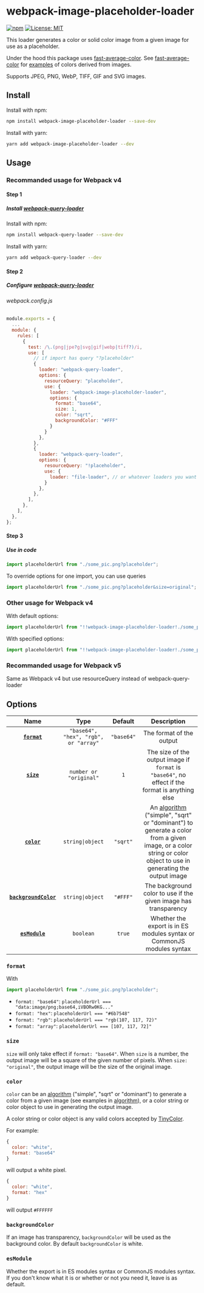 # webpack-image-placeholder-loader

[![npm](https://img.shields.io/npm/v/webpack-image-placeholder-loader?style=flat)](https://www.npmjs.com/package/webpack-image-placeholder-loader) [![License: MIT](https://img.shields.io/badge/License-MIT-green.svg?style=flat)](https://opensource.org/licenses/MIT)

This loader generates a color or solid color image from a given image for use as a placeholder.

Under the hood this package uses [fast-average-color](https://github.com/fast-average-color/fast-average-color). See [fast-average-color](https://github.com/fast-average-color/fast-average-color) for [examples](https://github.com/fast-average-color/fast-average-color) of colors derived from images.

Supports JPEG, PNG, WebP, TIFF, GIF and SVG images.

## Install

Install with npm:

```bash
npm install webpack-image-placeholder-loader --save-dev
```

Install with yarn:

```bash
yarn add webpack-image-placeholder-loader --dev
```

## Usage

### Recommanded usage for Webpack v4

#### Step 1

##### Install [webpack-query-loader](https://github.com/Calvin-LL/webpack-query-loader)

Install with npm:

```bash
npm install webpack-query-loader --save-dev
```

Install with yarn:

```bash
yarn add webpack-query-loader --dev
```

#### Step 2

##### Configure [webpack-query-loader](https://github.com/Calvin-LL/webpack-query-loader)

###### webpack.config.js

```javascript
module.exports = {
  ...
  module: {
    rules: [
      {
        test: /\.(png|jpe?g|svg|gif|webp|tiff?)/i,
        use: [
          // if import has query "?placeholder"
          {
            loader: "webpack-query-loader",
            options: {
              resourceQuery: "placeholder",
              use: {
                loader: "webpack-image-placeholder-loader",
                options: {
                  format: "base64",
                  size: 1,
                  color: "sqrt",
                  backgroundColor: "#FFF"
                }
              }
            },
          },
          {
            loader: "webpack-query-loader",
            options: {
              resourceQuery: "!placeholder",
              use: {
                loader: "file-loader", // or whatever loaders you want to use
              }
            },
          },
        ],
      },
    ],
  },
};

```

#### Step 3

##### Use in code

```javascript
import placeholderUrl from "./some_pic.png?placeholder";
```

To override options for one import, you can use queries

```javascript
import placeholderUrl from "./some_pic.png?placeholder&size=original";
```

### Other usage for Webpack v4

With default options:

```javascript
import placeholderUrl from "!!webpack-image-placeholder-loader!./some_pic.png";
```

With specified options:

```javascript
import placeholderUrl from "!!webpack-image-placeholder-loader!./some_pic.png?format=base64&size=1&color=sqrt&backgroundColor=white";
```

### Recommanded usage for Webpack v5

Same as Webpack v4 but use resourceQuery instead of webpack-query-loader

## Options

|                   Name                    |                 Type                 |  Default   |                                                                                                                       Description                                                                                                                        |
| :---------------------------------------: | :----------------------------------: | :--------: | :------------------------------------------------------------------------------------------------------------------------------------------------------------------------------------------------------------------------------------------------------: |
|          **[`format`](#format)**          | `"base64", "hex", "rgb", or "array"` | `"base64"` |                                                                                                                 The format of the output                                                                                                                 |
|            **[`size`](#size)**            |        `number or "original"`        |    `1`     |                                                                             The size of the output image if `format` is `"base64"`, no effect if the format is anything else                                                                             |
|           **[`color`](#color)**           |           `string\|object`           |  `"sqrt"`  | An [algorithm](https://github.com/fast-average-color/fast-average-color/blob/master/docs/algorithms.md) ("simple", "sqrt" or "dominant") to generate a color from a given image, or a color string or color object to use in generating the output image |
| **[`backgroundColor`](#backgroundcolor)** |           `string\|object`           |  `"#FFF"`  |                                                                                             The background color to use if the given image has transparency                                                                                              |
|        **[`esModule`](#esmodule)**        |              `boolean`               |   `true`   |                                                                                          Whether the export is in ES modules syntax or CommonJS modules syntax                                                                                           |

### `format`

With

```javascript
import placeholderUrl from "./some_pic.png?placeholder";
```

- `format: "base64"`: `placeholderUrl === "data:image/png;base64,iVBORw0KG..."`
- `format: "hex"`: `placeholderUrl === "#6b7548"`
- `format: "rgb"`: `placeholderUrl === "rgb(107, 117, 72)"`
- `format: "array"`: `placeholderUrl === [107, 117, 72]"`

### `size`

`size` will only take effect if `format: "base64"`. When `size` is a number, the output image will be a square of the given number of pixels. When `size: "original"`, the output image will be the size of the original image.

### `color`

`color` can be an [algorithm](https://github.com/fast-average-color/fast-average-color/blob/master/docs/algorithms.md) ("simple", "sqrt" or "dominant") to generate a color from a given image (see examples in [algorithm](https://github.com/fast-average-color/fast-average-color/blob/master/docs/algorithms.md)), or a color string or color object to use in generating the output image.

A color string or color object is any valid colors accepted by [TinyColor](https://github.com/bgrins/TinyColor).

For example:

```javascript
{
  color: "white",
  format: "base64"
}
```

will output a white pixel.

```javascript
{
  color: "white",
  format: "hex"
}
```

will output `#FFFFFF`

### `backgroundColor`

If an image has transparency, `backgroundColor` will be used as the background color. By default `backgroundColor` is white.

### `esModule`

Whether the export is in ES modules syntax or CommonJS modules syntax. If you don't know what it is or whether or not you need it, leave is as default.
